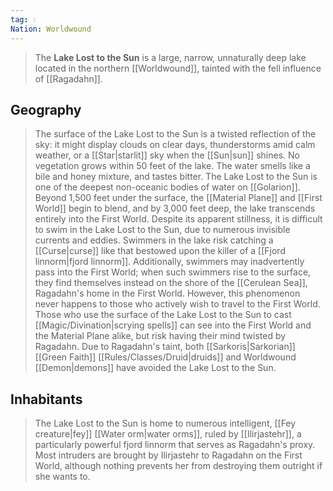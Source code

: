 ```yaml
---
tag: 💧
Nation: Worldwound
---
```

> The **Lake Lost to the Sun** is a large, narrow, unnaturally deep lake located in the northern [[Worldwound]], tainted with the fell influence of [[Ragadahn]].


## Geography

> The surface of the Lake Lost to the Sun is a twisted reflection of the sky: it might display clouds on clear days, thunderstorms amid calm weather, or a [[Star|starlit]] sky when the [[Sun|sun]] shines. No vegetation grows within 50 feet of the lake. The water smells like a bile and honey mixture, and tastes bitter.
> The Lake Lost to the Sun is one of the deepest non-oceanic bodies of water on [[Golarion]]. Beyond 1,500 feet under the surface, the [[Material Plane]] and [[First World]] begin to blend, and by 3,000 feet deep, the lake transcends entirely into the First World. Despite its apparent stillness, it is difficult to swim in the Lake Lost to the Sun, due to numerous invisible currents and eddies. Swimmers in the lake risk catching a [[Curse|curse]] like that bestowed upon the killer of a [[Fjord linnorm|fjord linnorm]]. Additionally, swimmers may inadvertently pass into the First World; when such swimmers rise to the surface, they find themselves instead on the shore of the [[Cerulean Sea]], Ragadahn's home in the First World. However, this phenomenon never happens to those who actively wish to travel to the First World.
> Those who use the surface of the Lake Lost to the Sun to cast [[Magic/Divination|scrying spells]] can see into the First World and the Material Plane alike, but risk having their mind twisted by Ragadahn. Due to Ragadahn's taint, both [[Sarkoris|Sarkorian]] [[Green Faith]] [[Rules/Classes/Druid|druids]] and Worldwound [[Demon|demons]] have avoided the Lake Lost to the Sun.


## Inhabitants

> The Lake Lost to the Sun is home to numerous intelligent, [[Fey creature|fey]] [[Water orm|water orms]], ruled by [[Ilirjastehr]], a particularly powerful fjord linnorm that serves as Ragadahn's proxy. Most intruders are brought by Ilirjastehr to Ragadahn on the First World, although nothing prevents her from destroying them outright if she wants to.







